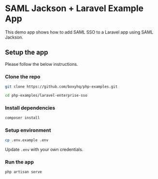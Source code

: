 # SAML Jackson + Laravel Example App

This demo app shows how to add SAML SSO to a Laravel app using SAML Jackson.

## Setup the app

Please follow the below instructions.

### Clone the repo

```bash
git clone https://github.com/boxyhq/php-examples.git
```

```bash
cd php-examples/laravel-enterprise-sso
```

### Install dependencies

```bash
composer install
```

### Setup environment

```bash
cp .env.example .env
```

Update `.env` with your own credentials.

### Run the app

```bash
php artisan serve
```
